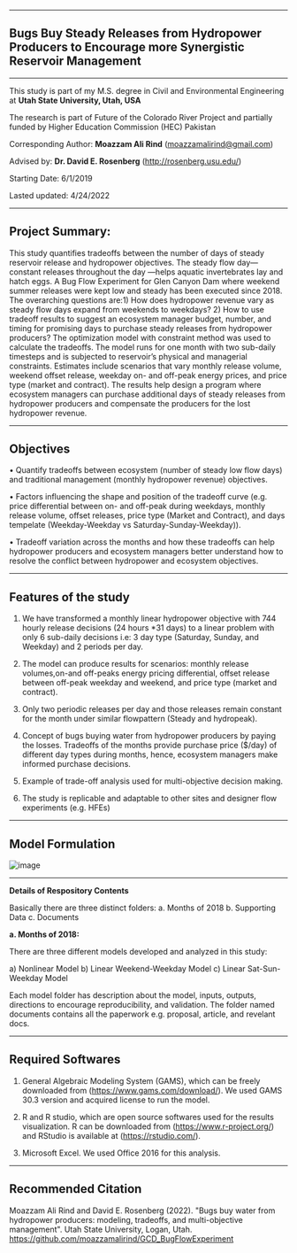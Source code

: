 _________________________________________________________________________________________________
## Bugs Buy Steady Releases from Hydropower Producers to Encourage more Synergistic Reservoir Management 
_________________________________________________________________________________________________

This study is part of my M.S. degree in Civil and Environmental Engineering at **Utah State University, Utah, USA**

The research is part of Future of the Colorado River Project and partially funded by Higher Education Commission (HEC) Pakistan

Corresponding Author: **Moazzam Ali Rind** (moazzamalirind@gmail.com)

Advised by: **Dr. David E. Rosenberg** (http://rosenberg.usu.edu/)

Starting Date: 6/1/2019

Lasted updated: 4/24/2022
_________________________________________________________________________________________________________________________________________________________________________________

## Project Summary: 

This study quantifies tradeoffs between the number of days of steady reservoir release and hydropower objectives. The steady flow day— constant releases throughout the day —helps aquatic invertebrates lay and hatch eggs. A Bug Flow Experiment for Glen Canyon Dam where weekend summer releases were kept low and steady has been executed since 2018. The overarching questions are:1) How does hydropower revenue vary as steady flow days expand from weekends to weekdays?                      2) How to use tradeoff results to suggest an ecosystem manager budget, number, and timing for promising days to purchase steady releases from hydropower producers? 
The optimization model with constraint method was used to calculate the tradeoffs. The model runs for one month with two sub-daily timesteps and is subjected to reservoir’s physical and managerial constraints. Estimates include scenarios that vary monthly release volume, weekend offset release, weekday on- and off-peak energy prices, and price type (market and contract). The results help design a program where ecosystem managers can purchase additional days of steady releases from hydropower producers and compensate the producers for the lost hydropower revenue.
	
________________________________________________________________________________________________________________________________________________________________________________
## Objectives

•	Quantify tradeoffs between ecosystem (number of steady low flow days) and traditional management (monthly hydropower revenue) objectives.

•	Factors influencing the shape and position of the tradeoff curve (e.g. price differential between on- and off-peak during weekdays, monthly release volume, offset releases, price type (Market and Contract), and days tempelate (Weekday-Weekday vs Saturday-Sunday-Weekday)).

•	Tradeoff variation across the months and how these tradeoffs can help hydropower producers and ecosystem managers better understand how to resolve the conflict between hydropower and ecosystem objectives.
_________________________________________________________________________________________________________________________________________________________________________________
## Features of the study

1. We have transformed a monthly linear hydropower objective with 744 hourly release decisions (24 hours *31 days) to a linear problem with only 6 sub-daily decisions i.e: 3 day type (Saturday, Sunday, and Weekday) and 2 periods per day.

2. The model can produce results for scenarios: monthly release volumes,on-and off-peaks energy pricing differential, offset release between off-peak weekday and weekend, and price type (market and contract).

3. Only two periodic releases per day and those releases remain constant for the month under similar flowpattern (Steady and hydropeak).

4. Concept of bugs buying water from hydropower producers by paying the losses. Tradeoffs of the months provide purchase price ($/day) of different day types during months, hence, ecosystem managers make informed purchase decisions. 

5. Example of trade-off analysis used for multi-objective decision making.

6. The study is replicable and adaptable to other sites and designer flow experiments (e.g. HFEs)

_________________________________________________________________________________________________________________________________________________________________________________
## Model Formulation


![image](https://user-images.githubusercontent.com/46287583/165018551-6ae1fef8-0059-4f9e-909e-1126a49c73b5.png)



_________________________________________________________________________________________________________________________________________________________________________________
**Details of Respository Contents**

Basically there are three distinct folders:
a. Months of 2018
b. Supporting Data
c. Documents

**a. Months of 2018:**

There are three different models developed and analyzed in this study:

a) Nonlinear Model 
b) Linear Weekend-Weekday Model
c) Linear Sat-Sun-Weekday Model

Each model folder has description about the model, inputs, outputs, directions to encourage reproducibility, and validation. The folder named documents contains all the paperwork e.g. proposal, article, and revelant docs.
_________________________________________________________________________________________________________________________________________________________________________________
## Required Softwares

1. General Algebraic Modeling System (GAMS), which can be freely downloaded from (https://www.gams.com/download/). We used GAMS 30.3 version and acquired license to run the model.

2. R and R studio, which are open source softwares used for the results visualization. R can be downloaded from (https://www.r-project.org/) and RStudio is available at (https://rstudio.com/).

3. Microsoft Excel. We used Office 2016 for this analysis.
________________________________________________________________________________________________________________________________________________________________________________
## Recommended Citation

Moazzam Ali Rind and David E. Rosenberg (2022). "Bugs buy water from hydropower producers: modeling, tradeoffs, and multi-objective management". Utah State University, Logan, Utah. https://github.com/moazzamalirind/GCD_BugFlowExperiment


